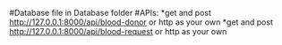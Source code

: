 #Database file in Database folder
#APIs:
*get and post http://127.0.0.1:8000/api/blood-donor or http as your own
*get and post http://127.0.0.1:8000/api/blood-request or http as your own
